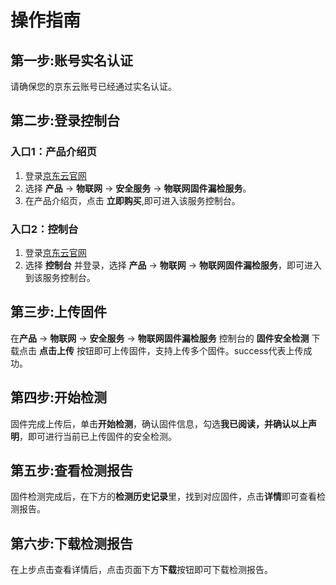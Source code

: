 # 操作指南

## 第一步:账号实名认证
请确保您的京东云账号已经通过实名认证。

## 第二步:登录控制台

### 入口1：产品介绍页

1. 登录[京东云官网](https://www.jdcloud.com/)
2. 选择 **产品** -> **物联网** ->  **安全服务** -> **物联网固件漏检服务**。
3. 在产品介绍页，点击 **立即购买**,即可进入该服务控制台。

### 入口2：控制台
1. 登录[京东云官网](https://www.jdcloud.com/)
2. 选择 **控制台** 并登录，选择 **产品** -> **物联网** ->  **物联网固件漏检服务**，即可进入到该服务控制台。

## 第三步:上传固件
在**产品** -> **物联网** ->  **安全服务** -> **物联网固件漏检服务** 控制台的 **固件安全检测** 下载点击 **点击上传** 按钮即可上传固件，支持上传多个固件。success代表上传成功。

## 第四步:开始检测
固件完成上传后，单击**开始检测**，确认固件信息，勾选**我已阅读，并确认以上声明**，即可进行当前已上传固件的安全检测。

## 第五步:查看检测报告
固件检测完成后，在下方的**检测历史记录**里，找到对应固件，点击**详情**即可查看检测报告。

## 第六步:下载检测报告
在上步点击查看详情后，点击页面下方**下载**按钮即可下载检测报告。